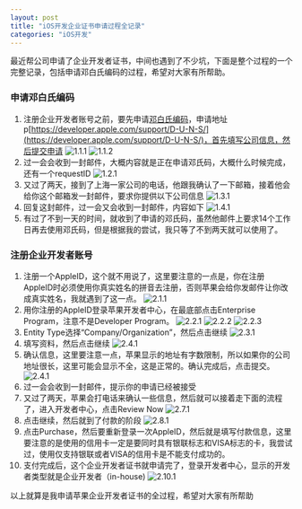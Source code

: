 ```yaml
---
layout: post
title: "iOS开发企业证书申请过程全记录"
categories: "iOS开发"
---
```


最近帮公司申请了企业开发者证书，中间也遇到了不少坑，下面是整个过程的一个完整记录，包括申请邓白氏编码的过程，希望对大家有所帮助。

### 申请邓白氏编码

1. 注册企业开发者账号之前，要先申请[邓白氏编码](http://baike.baidu.com/link?url=dzCD0bvR7RV_I_3KBXQtse65aaKmEO8_ghvPq7M9Y3V6-H-omCBMvpOMNImYwvKYdBBdhkvaD2oTmgiTYd9FHq)，申请地址p[https://developer.apple.com/support/D-U-N-S/](https://developer.apple.com/support/D-U-N-S/)，首先填写公司信息，然后提交申请
![1.1.1](http://oldblog.shicishuzhai.com/b1ee643bd69fb351c1048b0f4c620ca2.png)
![1.1.2](http://oldblog.shicishuzhai.com/7bd0b2899cdc677a901febad7306fba2.png)
2. 过一会会收到一封邮件，大概内容就是正在申请邓氏码，大概什么时候完成，还有一个requestID
![1.2.1](http://oldblog.shicishuzhai.com/5a8e972d91eb408774c787acf066c713.png)
3. 又过了两天，接到了上海一家公司的电话，他跟我确认了一下邮箱，接着他会给你这个邮箱发一封邮件，要求你提供以下公司信息
![1.3.1](http://oldblog.shicishuzhai.com/810e19e549cbac41c918fdd9f794c025.png)
4. 回复这封邮件，过一会又会收到一封邮件，内容如下
![1.4.1](http://oldblog.shicishuzhai.com/f1de6028777c7874a1593ec0119da0a6.png)
5. 有过了不到一天的时间，就收到了申请的邓氏码，虽然他邮件上要求14个工作日再去使用邓氏码，但是根据我的尝试，我只等了不到两天就可以使用了。

### 注册企业开发者账号

1. 注册一个AppleID，这个就不用说了，这里要注意的一点是，你在注册AppleID时必须使用你真实姓名的拼音去注册，否则苹果会给你发邮件让你改成真实姓名，我就遇到了这一点。
![2.1.1](http://oldblog.shicishuzhai.com/66506633bad28c995b24039688dda30e.png)
2. 用你注册的AppleID登录苹果开发者中心，在最底部点击Enterprise Program，注意不是Developer Program。
![2.2.1](http://oldblog.shicishuzhai.com/939056f54db775460ceb68e2506e0003.png)
![2.2.2](http://oldblog.shicishuzhai.com/2281829dbb65193c65e248e581e595b3.png)
![2.2.3](http://oldblog.shicishuzhai.com/0aa47a0de740fdcd44c8197dafd43006.png)
3. Entity Type选择“Company/Organization”，然后点击继续
![2.3.1](http://oldblog.shicishuzhai.com/81c91b2b12845c24d0376ac599769625.png)
4. 填写资料，然后点击继续
![2.4.1](http://oldblog.shicishuzhai.com/f04ef93f3b1298058add7700888fbb97.png)
5. 确认信息，这里要注意一点，苹果显示的地址有字数限制，所以如果你的公司地址很长，这里可能会显示不全，这是正常的。确认完成后，点击提交。
![2.4.1](http://oldblog.shicishuzhai.com/2bad2013936e0dfe82b8e0b5bbc1a7ec.png)
6. 过一会会收到一封邮件，提示你的申请已经被接受
7. 又过了两天，苹果会打电话来确认一些信息，然后就可以接着走下面的流程了，进入开发者中心，点击Review Now
![2.7.1](http://oldblog.shicishuzhai.com/dade54e4af9cc6126cb099e6656bf59f.png)
8. 点击继续，然后就到了付款的阶段
![2.8.1](http://oldblog.shicishuzhai.com/249c8652294855c003063ab3cb1d04df.png)
9. 点击Purchase，然后要重新登录一次AppleID，然后就是填写付款信息，这里要注意的是使用的信用卡一定是要同时具有银联标志和VISA标志的卡，我尝试过，使用仅支持银联或者VISA的信用卡是不能支付成功的。
10. 支付完成后，这个企业开发者证书就申请完了，登录开发者中心，显示的开发者类型就是企业开发者（in-house)
![2.10.1](http://oldblog.shicishuzhai.com/6c79710a8bb20bf59439b3de749e1839.png)

以上就算是我申请苹果企业开发者证书的全过程，希望对大家有所帮助
